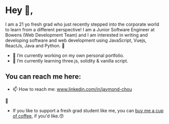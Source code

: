 # Hey 👋,
I am a 21 yo fresh grad who just recently stepped into the corporate world to learn from a different perspective! I am a Junior Software Engineer at Bowens (Web Development Team) and I am interested in writing and developing software and web development using JavaScript, Vuejs, ReactJs, Java and Python. 🚀

- 🔭 I’m currently working on my own personal portfolio.
- 🌱 I’m currently learning three.js, solidity & vanilla script.

## You can reach me here: 
- 📫 How to reach me: www.linkedin.com/in/jaymond-chou

🤜 
- If you like to support a fresh grad student like me, you can [buy me a cup of coffee](https://www.buymeacoffee.com/minjin777z), if you'd like.😙

